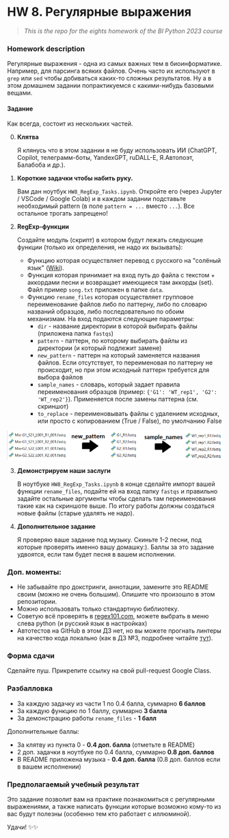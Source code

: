 # HW 8. Регулярные выражения
> *This is the repo for the eights homework of the BI Python 2023 course*

### Homework description

Регулярные выражения - одна из самых важных тем в биоинформатике. Например, для парсинга всяких файлов. Очень часто их используют в `grep` или `sed` чтобы добиваться каких-то сложных результатов. Ну а в этом домашнем задании попрактикуемся с какими-нибудь базовыми вещами.

#### Задание

Как всегда, состоит из нескольких частей.

0) **Клятва**

    Я клянусь что в этом задании я не буду использовать ИИ (ChatGPT, Copilot, телеграмм-боты, YandexGPT,  ruDALL-E, Я.Автопоэт, Балабоба и др.). 

1) **Короткие задачки чтобы набить руку.** 

    Вам дан ноутбук `HW8_RegExp_Tasks.ipynb`. Откройте его (через Jupyter / VSCode / Google Colab) и в каждом задании подставьте необходимый pattern (в поле `pattern = ...` вместо `...`). Все остальное трогать запрещено!

2) **RegExp-функции**

    Создайте модуль (скрипт) в котором будут лежать следующие функции (только их определения, не надо их вызывать):
   - Функцию которая осуществляет перевод с русского на "солёный язык" ([Wiki](https://ru.wikipedia.org/wiki/%D0%9F%D0%BE%D1%80%D0%BE%D1%81%D1%8F%D1%87%D1%8C%D1%8F_%D0%BB%D0%B0%D1%82%D1%8B%D0%BD%D1%8C#%D0%A0%D1%83%D1%81%D1%81%D0%BA%D0%B8%D0%B9_%D1%8F%D0%B7%D1%8B%D0%BA)).
   - Функция которая принимает на вход путь до файла с текстом + аккордами песни и возвращает имеющиеся там аккорды (set). Файл пример `song.txt` приложен в папке `data`.
   - Функцию `rename_files` которая осуществляет групповое переименование файлов либо по паттерну, либо по словарю названий образцов, либо последовательно по обоим механизмам. На вход подаются следующие параметры:
     - `dir` - название директории в которой выбирать файлы (приложена папка `fastqs`)
     - `pattern` - паттерн, по которому выбирать файлы из директории (и который подлежит замене)
     - `new_pattern` - паттерн на который заменяется названия файлов. Если отсутствует, то переименовая по паттерну не происходит, но при этом исходный паттерн требуется для выбора файлов
     - `sample_names` - словарь, который задает правила переименования образцов (пример: `{'G1': 'WT_rep1', 'G2': 'WT_rep2'}`). Применяется после замены паттерна (см. скриншот)
     - `to_replace` - переименовывать файлы с удалением исходных, или просто с копированием (True / False), по умолчанию False

!['rename_files'](img/rename_files.png)

3) **Демонстрируем наши заслуги**

    В ноутбуке  `HW8_RegExp_Tasks.ipynb` в конце сделайте импорт вашей функции `rename_files`, подайте ей на вход папку `fastqs` и правильно задайте остальные аргументы чтобы сделать там переименования такие как на скриншоте выше. По итогу работы должны создаться новые файлы (старые удалять не надо). 

4)  **Дополнительное задание**

    Я проверяю ваше задание под музыку. Скиньте 1-2 песни, под которые проверять именно вашу домашку:). Баллы за это задание удвоятся, если там будет песня в вашем исполнении.

### Доп. моменты:
- Не забывайте про докстринги, аннотации, замените это README своим (можно не очень большим). Опишите что произошло в этом репозитории.
- Можно использовать только стандартную библиотеку. 
- Советую всё проверять в [regex101.com](regex101.com), можете выбрать в меню слева python (и русский язык в настройках)
- Автотестов на GitHub в этом ДЗ нет, но вы можете прогнать линтеры на качество кода локально (как в ДЗ №3, подробнее читайте [тут](https://plausible-cannon-091.notion.site/Code-auto-checks-02b2ea69c1d545fca07b50ce5933ed5f?pvs=4)). 


### Форма сдачи

Сделайте пуш. Прикрепите ссылку на свой pull-request Google Class.


### Pазбалловка

- За каждую задачку из части 1 по 0.4 балла, суммарно **6 баллов**
- За каждую функцию по 1 баллу, суммарно **3 балла**
- За демонстрацию работы `rename_files` - **1 балл** 

Дополнительные баллы: 
- За клятву из пункта 0 - **0.4 доп. балла** (отметьте в README)
- 2 доп. задачки в ноутбуке по 0.4 балла, суммарно **0.8 доп. баллов**
- В README приложена музыка - **0.4 доп. балла** (0.8 доп. баллов если в вашем исполнении)





### **Предполагаемый учебный результат**

Это задание позволит вам на практике познакомиться с регулярными выражениями, а также написать функции которые возможно кому-то из вас будут полезны (особенно тем кто работает с иллюминой).

Удачи! ✨✨

